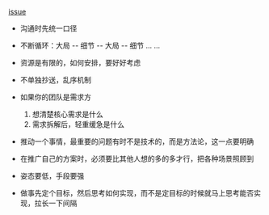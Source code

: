 [issue](https://github.com/hoperyy/blog/issues/94)

+  沟通时先统一口径
+  不断循环：大局 -- 细节 -- 大局 -- 细节 ... ...
+  资源是有限的，如何安排，要好好考虑
+  不单独抄送，乱序机制
+  如果你的团队是需求方

    1. 想清楚核心需求是什么
    2. 需求拆解后，轻重缓急是什么

+  推动一个事情，最重要的问题有时不是技术的，而是方法论，这一点要明确

+  在推广自己的方案时，必须要比其他人想的多的多才行，把各种场景照顾到

+  姿态要低，手段要强

+  做事先定个目标，然后思考如何实现，而不是定目标的时候就马上思考能否实现，拉长一下间隔